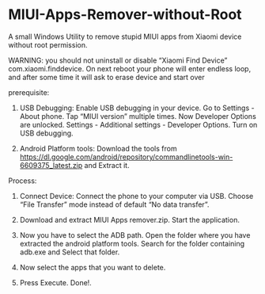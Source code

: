 # MIUI-Apps-Remover-without-Root
A small Windows Utility to remove stupid MIUI apps from Xiaomi device without root permission.

WARNING: you should not uninstall or disable “Xiaomi Find Device” com.xiaomi.finddevice.
On next reboot your phone will enter endless loop, and after some time it will ask to erase device and start over

prerequisite:
1. USB Debugging:
   Enable USB debugging in your device.
   Go to Settings - About phone. 
   Tap “MIUI version” multiple times. Now Developer Options are unlocked. 
   Settings - Additional settings - Developer Options. Turn on USB debugging.
   
2. Android Platform tools:
   Download the tools from https://dl.google.com/android/repository/commandlinetools-win-6609375_latest.zip and Extract it.
   
Process:
1. Connect Device:
   Connect the phone to your computer via USB. Choose “File Transfer” mode instead of default “No data transfer”.
   
2. Download and extract MIUI Apps remover.zip. Start the application.
3. Now you have to select the ADB path. Open the folder where you have extracted the android platform tools. Search for the folder containing adb.exe and Select that folder.
4. Now select the apps that you want to delete.
5. Press Execute. Done!.
   
